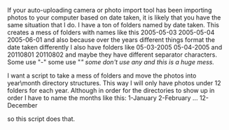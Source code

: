 If your auto-uploading camera or photo import tool has been importing photos to your computer based on date taken, it is likely that you have the same situation that I do. I have a ton of folders named by date taken. This creates a mess of folders with names like this
2005-05-03
2005-05-04
2005-06-01
and also because over the years different things format the date taken differently I also have folders like
05-03-2005
05-04-2005
and
20110801
20110802
and maybe they have different separator characters. Some use "-" some use "_" some don't use any and this is a huge mess._

I want a script to take a mess of folders and move the photos into
year\month directory structures.
This way I will only have photos under 12 folders for each year. Although in order for the directories to show up in order I have to name the months like this:
1-January
2-February
...
12-December

so this script does that.